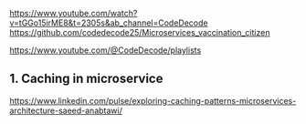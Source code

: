 https://www.youtube.com/watch?v=tGGo15irME8&t=2305s&ab_channel=CodeDecode
https://github.com/codedecode25/Microservices_vaccination_citizen

https://www.youtube.com/@CodeDecode/playlists


## 1. Caching in microservice
https://www.linkedin.com/pulse/exploring-caching-patterns-microservices-architecture-saeed-anabtawi/

